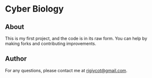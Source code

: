 # Cyber Biology

## About

This is my first project, and the code is in its raw form. You can help by making forks and contributing improvements.

## Author

For any questions, please contact me at [rigiycot@gmail.com](mailto:rigiycot@gmail.com).

